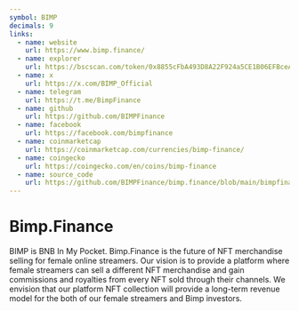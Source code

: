 ```yaml
---
symbol: BIMP
decimals: 9
links:
  - name: website
    url: https://www.bimp.finance/
  - name: explorer
    url: https://bscscan.com/token/0x8855cFbA493D8A22F924a5CE1B06EFBceA68FFeC
  - name: x
    url: https://x.com/BIMP_Official
  - name: telegram
    url: https://t.me/BimpFinance
  - name: github
    url: https://github.com/BIMPFinance
  - name: facebook
    url: https://facebook.com/bimpfinance
  - name: coinmarketcap
    url: https://coinmarketcap.com/currencies/bimp-finance/
  - name: coingecko
    url: https://coingecko.com/en/coins/bimp-finance
  - name: source_code
    url: https://github.com/BIMPFinance/bimp.finance/blob/main/bimpfinance.sol
---
```


# Bimp.Finance

BIMP is BNB In My Pocket. Bimp.Finance is the future of NFT merchandise selling for female online streamers. Our vision is to provide a platform where female streamers can sell a different NFT merchandise and gain commissions and royalties from every NFT sold through their channels. We envision that our platform NFT collection will provide a long-term revenue model for the both of our female streamers and Bimp investors.
